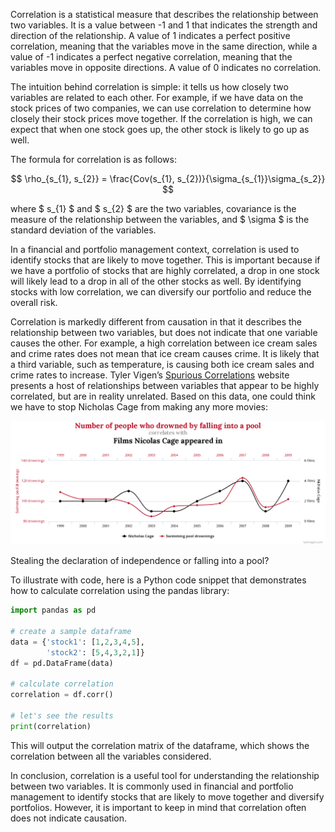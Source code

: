 Correlation is a statistical measure that describes the relationship between two variables. It is a value between -1 and 1 that indicates the strength and direction of the relationship. A value of 1 indicates a perfect positive correlation, meaning that the variables move in the same direction, while a value of -1 indicates a perfect negative correlation, meaning that the variables move in opposite directions. A value of 0 indicates no correlation.

The intuition behind correlation is simple: it tells us how closely two variables are related to each other. For example, if we have data on the stock prices of two companies, we can use correlation to determine how closely their stock prices move together. If the correlation is high, we can expect that when one stock goes up, the other stock is likely to go up as well.

The formula for correlation is as follows:

$$ \rho_{s_{1}, s_{2}} = \frac{Cov(s_{1}, s_{2})}{\sigma_{s_{1}}\sigma_{s_2}} $$

where $ s_{1} $ and $ s_{2} $ are the two variables, covariance is the measure of the relationship between the variables, and $ \sigma $ is the standard deviation of the variables.

In a financial and portfolio management context, correlation is used to identify stocks that are likely to move together. This is important because if we have a portfolio of stocks that are highly correlated, a drop in one stock will likely lead to a drop in all of the other stocks as well. By identifying stocks with low correlation, we can diversify our portfolio and reduce the overall risk.

Correlation is markedly different from causation in that it describes the relationship between two variables, but does not indicate that one variable causes the other. For example, a high correlation between ice cream sales and crime rates does not mean that ice cream causes crime. It is likely that a third variable, such as temperature, is causing both ice cream sales and crime rates to increase. Tyler Vigen’s [Spurious Correlations](https://www.tylervigen.com/spurious-correlations) website presents a host of relationships between variables that appear to be highly correlated, but are in reality unrelated. Based on this data, one could think we have to stop Nicholas Cage from making any more movies:

![chart](img/13342372_chart.png)

Stealing the declaration of independence or falling into a pool?

To illustrate with code, here is a Python code snippet that demonstrates how to calculate correlation using the pandas library:


```python
import pandas as pd

# create a sample dataframe
data = {'stock1': [1,2,3,4,5],
        'stock2': [5,4,3,2,1]}
df = pd.DataFrame(data)

# calculate correlation
correlation = df.corr()

# let's see the results
print(correlation)
```

This will output the correlation matrix of the dataframe, which shows the correlation between all the variables considered.

In conclusion, correlation is a useful tool for understanding the relationship between two variables. It is commonly used in financial and portfolio management to identify stocks that are likely to move together and diversify portfolios. However, it is important to keep in mind that correlation often does not indicate causation.


